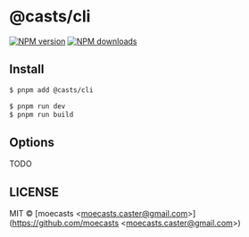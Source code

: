 # @casts/cli

[![NPM version](https://img.shields.io/npm/v/@casts/cli.svg?style=flat)](https://npmjs.org/package/@casts/cli)
[![NPM downloads](http://img.shields.io/npm/dm/@casts/cli.svg?style=flat)](https://npmjs.org/package/@casts/cli)

## Install

```bash
$ pnpm add @casts/cli
```

```bash
$ pnpm run dev
$ pnpm run build
```

## Options

TODO

## LICENSE

MIT © [moecasts &lt;moecasts.caster@gmail.com&gt;](https://github.com/moecasts &lt;moecasts.caster@gmail.com&gt;)
